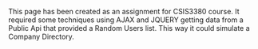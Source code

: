 This page has been created as an assignment for CSIS3380 course. It required some techniques using AJAX and JQUERY getting data from a Public Api that provided a Random Users list. This way it could simulate a Company Directory.